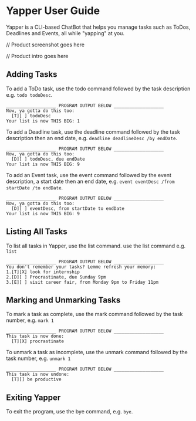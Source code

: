 # Yapper User Guide

Yapper is a CLI-based ChatBot that 
helps you manage tasks such as ToDos, Deadlines and Events, 
all while "yapping" at you.

// Product screenshot goes here

// Product intro goes here



## Adding Tasks

To add a ToDo task, 
use the todo command followed by the task description 
e.g. `todo todoDesc`.
```
___________________ PROGRAM OUTPUT BELOW ___________________
Now, ya gotta do this too:
  [T][ ] todoDesc
Your list is now THIS BIG: 1
```

To add a Deadline task, 
use the deadline command followed by the task description then an end date, 
e.g. `deadline deadlineDesc /by endDate`.
```
___________________ PROGRAM OUTPUT BELOW ___________________
Now, ya gotta do this too:
  [D][ ] todoDesc, due endDate
Your list is now THIS BIG: 9
```

To add an Event task, 
use the event command followed by the event description, a start date then an end date, 
e.g. `event eventDesc /from startDate /to endDate`.
```
___________________ PROGRAM OUTPUT BELOW ___________________
Now, ya gotta do this too:
  [D][ ] eventDesc, from startDate to endDate
Your list is now THIS BIG: 9
```

## Listing All Tasks

To list all tasks in Yapper, use the list command.
use the list command
e.g. `list`
```
___________________ PROGRAM OUTPUT BELOW ___________________
You don't remember your tasks? Lemme refresh your memory:
1.[T][X] look for internship
2.[D][ ] Procrastinate, due Sunday 9pm
3.[E][ ] visit career fair, from Monday 9pm to Friday 11pm
```

## Marking and Unmarking Tasks

To mark a task as complete, 
use the mark command followed by the task number,
e.g. `mark 1`
```
___________________ PROGRAM OUTPUT BELOW ___________________
This task is now done:
  [T][X] procrastinate
```

To unmark a task as incomplete, 
use the unmark command followed by the task number,
e.g. `unmark 1`
```
___________________ PROGRAM OUTPUT BELOW ___________________
This task is now undone:
  [T][] be productive
```

## Exiting Yapper

To exit the program, use the bye command, 
e.g. `bye`.